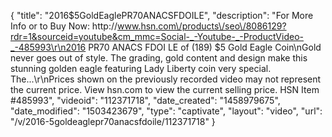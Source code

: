 {
    "title": "2016$5GoldEaglePR70ANACSFDOILE",
    "description": "For More Info or to Buy Now: http:\/\/www.hsn.com\/products\/seo\/8086129?rdr=1&sourceid=youtube&cm_mmc=Social-_-Youtube-_-ProductVideo-_-485993\r\n2016 PR70 ANACS FDOI LE of (189) $5 Gold Eagle Coin\nGold never goes out of style. The grading, gold content and design make this stunning golden eagle featuring Lady Liberty coin very special. The...\r\nPrices shown on the previously recorded video may not represent the current price.  View hsn.com to view the current selling price. HSN Item #485993",
    "videoid": "112371718",
    "date_created": "1458979675",
    "date_modified": "1503423679",
    "type": "captivate",
    "layout": "video",
    "url": "\/v\/2016-5goldeaglepr70anacsfdoile\/112371718"
}